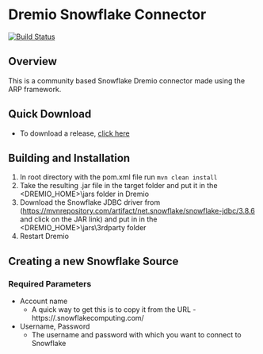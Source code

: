 # Dremio Snowflake Connector
[![Build Status](https://travis-ci.com/narendrans/dremio-snowflake.svg?branch=master)](https://travis-ci.com/narendrans/dremio-snowflake)
## Overview

This is a community based Snowflake Dremio connector made using the ARP framework.

## Quick Download

* To download a release, [click here](https://github.com/narendrans/dremio-snowflake/releases)

## Building and Installation

1. In root directory with the pom.xml file run `mvn clean install`
2. Take the resulting .jar file in the target folder and put it in the <DREMIO_HOME>\jars folder in Dremio
3. Download the Snowflake JDBC driver from (https://mvnrepository.com/artifact/net.snowflake/snowflake-jdbc/3.8.6 and click on the JAR link) and put in in the <DREMIO_HOME>\jars\3rdparty folder
4. Restart Dremio

## Creating a new Snowflake Source

### Required Parameters

* Account name 
    * A quick way to get this is to copy it from the URL - https://<ACCOUNT NAME>.snowflakecomputing.com/
* Username, Password
    * The username and password with which you want to connect to Snowflake 
